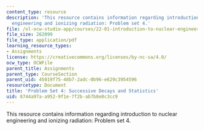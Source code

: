 ```yaml
---
content_type: resource
description: 'This resource contains information regarding introduction to nuclear
  engineering and ionizing radiation: Problem set 4.'
file: /ol-ocw-studio-app/courses/22-01-introduction-to-nuclear-engineering-and-ionizing-radiation-fall-2016/8744a97aa9529f1e7f2bab7b8e0c3cc9_MIT22_01F16_ProblemSet4.pdf
file_size: 262099
file_type: application/pdf
learning_resource_types:
- Assignments
license: https://creativecommons.org/licenses/by-nc-sa/4.0/
ocw_type: OCWFile
parent_title: Assignments
parent_type: CourseSection
parent_uid: 45019f75-48b7-2adc-0b96-e629c3954596
resourcetype: Document
title: 'Problem Set 4: Successive Decays and Statistics'
uid: 8744a97a-a952-9f1e-7f2b-ab7b8e0c3cc9
---
```

This resource contains information regarding introduction to nuclear engineering and ionizing radiation: Problem set 4.
